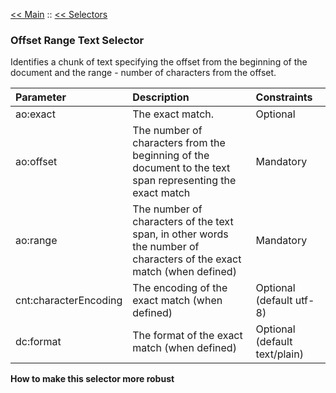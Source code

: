 [<< Main](v2Main.md) :: [<< Selectors](v2Selectors.md)

### Offset Range Text Selector ###

Identifies a chunk of text specifying the offset from the beginning of the document and the range - number of characters from the offset.

| **Parameter** | **Description** | **Constraints** |
|:--------------|:----------------|:----------------|
| ao:exact      | The exact match. | Optional        |
| ao:offset     | The number of characters from the beginning of the document to the text span representing the exact match | Mandatory       |
| ao:range      | The number of characters of the text span, in other words the number of characters of the exact match (when defined) |  Mandatory      |
| cnt:characterEncoding | The encoding of the exact match (when defined) | Optional (default utf-8) |
| dc:format     | The format of the exact match (when defined) | Optional (default text/plain) |

**How to make this selector more robust**